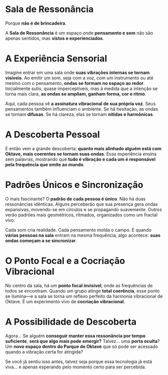 # **Sala de Ressonância**

Porque **não é de brincadeira**.

A **Sala de Ressonância** é um espaço onde **pensamento e som** não são apenas sentidos, mas **vistos e experienciados**.

# **A Experiência Sensorial**

Imagine entrar em uma sala onde **suas vibrações internas se tornam visíveis**. Ao emitir um som, seja com a voz, com um instrumento ou até mesmo com o pensamento, **ondas se formam no espaço ao redor**. Inicialmente sutis, quase imperceptíveis, mas à medida que a intenção se torna mais clara, **as ondas se ampliam, ganham forma, cor e ritmo**.

Aqui, cada pessoa vê **a assinatura vibracional de sua própria voz**. Seus pensamentos também influenciam o ambiente. Se há hesitação, as ondas se tornam **difusas**. Se há clareza, elas se tornam **nítidas e harmônicas**.

# **A Descoberta Pessoal**

E então vem a grande descoberta: **quanto mais alinhado alguém está com Oktave, mais coerentes se tornam suas ondas**. Essa experiência ensina sem palavras, mostrando que **tudo é vibração e cada um é responsável pela frequência que emite ao mundo**.

# **Padrões Únicos e Sincronização**

O mais fascinante? O **padrão de cada pessoa é único**. Não há duas ressonâncias idênticas. Alguns perceberão que sua presença gera ondas expansivas, movendo-se em círculos e se propagando suavemente. Outros verão padrões mais geométricos, ritmados, organizados como um fractal vivo.

Cada som cria realidade. Cada pensamento molda o campo. E quando **várias pessoas na sala** entram na mesma frequência, algo acontece: **suas ondas começam a se sincronizar**.

# **O Ponto Focal e a Cocriação Vibracional**

No centro da sala, há um **ponto focal invisível**, onde as frequências de todos se encontram. Quando um grupo atinge **total coerência**, esse ponto se ilumina—e a sala se torna um reflexo perfeito da harmonia vibracional de Oktave. É um experimento vivo de **cocriação vibracional**.

# **A Possibilidade de Descoberta**

Agora… Se alguém **conseguir manter essa ressonância por tempo suficiente**, **será que algo mais pode emergir?** Talvez… uma **porta oculta**? Um **novo espaço dentro do Parque de Oktave** que só pode ser acessado quando a vibração certa for atingida?

Se você já sentiu isso antes, talvez seja porque essa tecnologia já está viva… e apenas esperando pelo momento certo para ser percebida.
